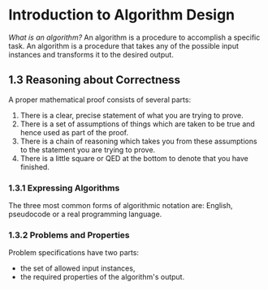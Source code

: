Introduction to Algorithm Design
================================

*What is an algorithm?*
An algorithm is a procedure to accomplish a specific task. An algorithm is a procedure that takes any of the possible input instances and transforms it to the desired output.

1.3 Reasoning about Correctness
-------------------------------

A proper mathematical proof consists of several parts:
1. There is a clear, precise statement of what you are trying to prove.
2. There is a set of assumptions of things which are taken to be true and hence used as part of the proof.
3. There is a chain of reasoning which takes you from these assumptions to the statement you are trying to prove.
4. There is a little square or QED at the bottom to denote that you have finished.

### 1.3.1 Expressing Algorithms

The three most common forms of algorithmic notation are: English, pseudocode or a real programming language.

### 1.3.2 Problems and Properties

Problem specifications have two parts:
* the set of allowed input instances,
* the required properties of the algorithm's output.
